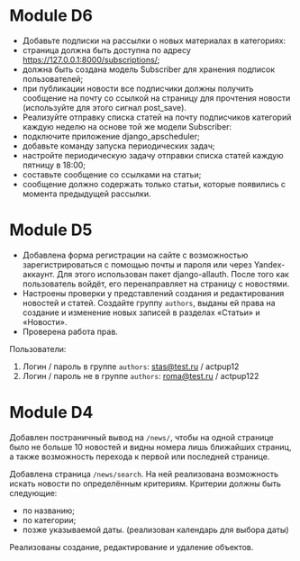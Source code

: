# Module D6
* Добавьте подписки на рассылки о новых материалах в категориях:
* страница должна быть доступна по адресу https://127.0.0.1:8000/subscriptions/;
* должна быть создана модель Subscriber для хранения подписок пользователей;
* при публикации новости все подписчики должны получить сообщение на почту со ссылкой на страницу для прочтения новости (используйте для этого сигнал post_save).
* Реализуйте отправку списка статей на почту подписчиков категорий каждую неделю на основе той же модели Subscriber:
* подключите приложение django_apscheduler;
* добавьте команду запуска периодических задач;
* настройте периодическую задачу отправки списка статей каждую пятницу в 18:00;
* составьте сообщение со ссылками на статьи;
* сообщение должно содержать только статьи, которые появились с момента предыдущей рассылки.

# Module D5
* Добавлена форма регистрации на сайте с возможностью зарегистрироваться с помощью почты и пароля или через Yandex-аккаунт. Для этого использован пакет django-allauth. После того как пользователь войдёт, его перенаправляет на страницу с новостями.
* Настроены проверки у представлений создания и редактирования новостей и статей. Создайте группу `authors`, выданы ей права на создание и изменение новых записей в разделах «Статьи» и «Новости».
* Проверена работа прав.

Пользователи:
1. Логин / пароль в группе `authors`: stas@test.ru / actpup12
2. Логин / пароль не в группе `authors`: roma@test.ru / actpup122


# Module D4
Добавлен постраничный вывод на `/news/`, чтобы на одной странице было не больше 10 новостей и видны номера лишь ближайших страниц, а также возможность перехода к первой или последней странице.

Добавлена страница `/news/search`. На ней реализована возможность искать новости по определённым критериям. Критерии должны быть следующие:
* по названию;
* по категории;
* позже указываемой даты. (реализован календарь для выбора даты)

Реализованы создание, редактирование и удаление объектов.
